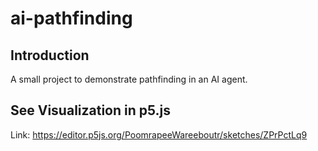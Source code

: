 # ai-pathfinding

## Introduction

A small project to demonstrate pathfinding in an AI agent.

## See Visualization in p5.js

Link: https://editor.p5js.org/PoomrapeeWareeboutr/sketches/ZPrPctLq9
